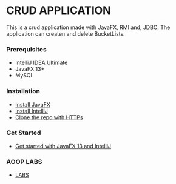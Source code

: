 # CRUD APPLICATION
This is a crud application made with JavaFX, RMI and, JDBC. 
The application can createn and delete BucketLists.

### Prerequisites
* IntelliJ IDEA Ultimate
* JavaFX 13+
* MySQL

### Installation
* [Install JavaFX](https://openjfx.io/openjfx-docs/#install-javafx)
* [Install IntelliJ](https://www.jetbrains.com/idea/download/#section=mac)
* [Clone the repo with HTTPs](https://github.com/rosemaina/Cat2OOP.git)

### Get Started 
* [Get started with JavaFX 13 and IntelliJ](https://openjfx.io/openjfx-docs/#install-javafx)

### AOOP LABS
* [LABS](https://github.com/rosemaina/OOP2)
